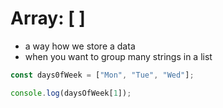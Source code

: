 # Array: [ ]

- a way how we store a data
- when you want to group many strings in a list

```jsx
const days0fWeek = ["Mon", "Tue", "Wed"];

console.log(daysOfWeek[1]);
```
